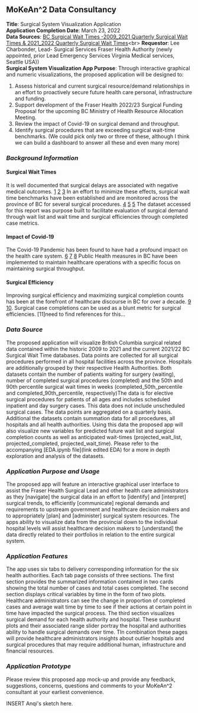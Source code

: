 ## MoKeAn^2 Data Consultancy

**Title**: Surgical System Visualization Application<br>
**Application Completion Date**: March 23, 2022<br>
**Data Sources**: [BC Surgical Wait Times -2009_2021 Quarterly Surgical Wait Times & 2021_2022 Quarterly Surgical Wait Times]("https://catalogue.data.gov.bc.ca/dataset/bc-surgical-wait-times/resource/f294562c-a6fd-4d7f-8f99-c51c91891c67")<br>
**Requestor**: Lee Charbonder, Lead- Surgical Services Fraser Health Authority (newly appointed, prior Lead Emergency Services Virginia Medical services, Seattle USA))<br>
**Surgical System Visualization App Purpose**: Through interactive graphical and numeric visualizations, the proposed application will be designed to:  
1) Assess historical and current surgical resource/demand relationships in an effort to proactively secure future health care personal, infrastructure and funding.
2) Support development of the Fraser Health 2022/23 Surgical Funding Proposal for the upcoming BC Ministry of Health Resource Allocation Meeting. 
3) Review the impact of Covid-19 on surgical demand and throughput.   
4) Identify surgical procedures that are exceeding surgical wait-time benchmarks.
(We could pick only two or three of these, although I think we can build a dashboard to answer all these and even many more)

### *Background Information*
#### Surgical Wait Times
It is well documented that surgical delays are associated with negative medical outcomes. [1]("https://www.ncbi.nlm.nih.gov/pmc/articles/PMC4582239/") [2]("https://journals.lww.com/spinejournal/Abstract/2019/04010/Immediate_Versus_Delayed_Surgical_Treatment_of.6.aspx") [3]("https://www.cmaj.ca/content/182/15/1609.short") In an effort to minimize these effects, surgical wait time benchmarks have been established and are monitored across the province of BC for several surgical procedures. [4]("https://www2.gov.bc.ca/gov/content/health/accessing-health-care/surgical-wait-times/understanding-wait-times/wait-time-targets") [5]("https://www.cihi.ca/en/wait-time-metadata") [5]("https://www.waittimealliance.ca/benchmarks/") The dataset accessed for this report was purpose built to facilitate evaluation of surgical demand through wait list and wait time and surgical efficiencies through completed case metrics. 

#### Impact of Covid-19
The Covid-19 Pandemic has been found to have had a profound impact on the health care system. [6]("https://www.cihi.ca/en/covid-19-resources/impact-of-covid-19-on-canadas-health-care-systems/the-big-picture") [7]("https://journals.plos.org/plosone/article?id=10.1371/journal.pone.0253875") [8]("https://academic.oup.com/intqhc/article/33/1/mzaa158/6018446?login=true")  Public Health measures in BC have been implemented to maintain healthcare operations with a specific focus on maintaining surgical throughput.  

#### Surgical Efficiency
Improving surgical efficiency and maximizing surgical completion counts has been at the forefront of healthcare discourse in BC for over a decade. [9](""https://www.doctorsofbc.ca/sites/default/files/enhancingsurgicalcare_web.pdf) 
[10]("https://bcpsqc.ca/improve-care/surgery/").  Surgical case completions can be used as a blunt metric for surgical efficiencies. [11]need to find references for this...

### *Data Source*
The proposed application will visualize British Columbia surgical related data contained within the historic 2009 to 2021 and the current 2021/22 BC Surgical Wait Time databases. Data points are collected for all surgical procedures performed in all hospital facilities across the province.  Hospitals are additionally grouped by their respective Health Authorities.  Both datasets contain the number of patients waiting for surgery (waiting), number of completed surgical procedures (completed) and the 50th and 90th percentile surgical wait times in weeks (completed_50th_percentile and completed_90th_percentile, respectively)The data is for elective surgical procedures for patients of all ages and includes scheduled inpatient and day surgery cases. This data does not include unscheduled surgical cases. The data points are aggregated on a quarterly basis. Additional the datasets contain summation data for all procedures, all hospitals and all health authorities. Using this data the proposed app will also visualize new variables for predicted future wait list and surgical completion counts as well as anticipated wait-times (projected_wait_list, projected_completed, projected_wait_time).  Please refer to the accompanying [EDA.ipynb file](link edited EDA) for a more in depth exploration and analysis of the datasets.

### *Application Purpose and Usage*
The proposed app will feature an interactive graphical user interface to assist the Fraser Health Surgical Lead and other health care administrators as they [navigate] the surgical data in an effort to [identify] and [interpret] surgical trends, to efficiently [communicate] regional demands and requirements to upstream government and healthcare decision makers and to appropriately [plan] and [administer] surgical system resources. The apps ability to visualize data from the provincial down to the individual hospital levels will assist healthcare decision makers to [understand] the data directly related to their portfolios in relation to the entire surgical system.  


### *Application Features*
The app uses six tabs to delivery corresponding information for the six health authorities. Each tab page consists of three sections. The first section provides the summarized information contained in two cards showing the total number of cases and total cases completed. The second section displays critical variables by time in the form of two plots. Healthcare administrators can see the change in proportion of completed cases and average wait time by time to see if their actions at certain point in time have impacted the surgical process. The third section visualizes surgical demand for each health authority and hospital.  These sunburst plots and their associated range slider portray the hospital and authorities ability to handle surgical demands over time. TIn combination these pages will provide healthcare administrators insights about outlier hospitals and surgical procedures that may require additional human, infrastructure and financial resources.


### *Application Prototype*
Please review this proposed app mock-up and provide any feedback, suggestions, concerns, questions and comments to your MoKeAn^2 consultant at your earliest convenience.

INSERT Anqi's sketch here.
